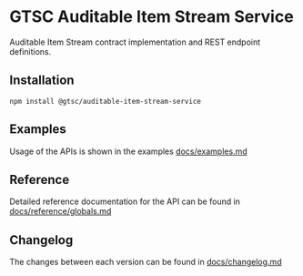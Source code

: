 # GTSC Auditable Item Stream Service

Auditable Item Stream contract implementation and REST endpoint definitions.

## Installation

```shell
npm install @gtsc/auditable-item-stream-service
```

## Examples

Usage of the APIs is shown in the examples [docs/examples.md](docs/examples.md)

## Reference

Detailed reference documentation for the API can be found in [docs/reference/globals.md](docs/reference/globals.md)

## Changelog

The changes between each version can be found in [docs/changelog.md](docs/changelog.md)
